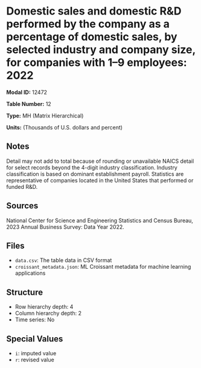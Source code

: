 # Domestic sales and domestic R&D performed by the company as a percentage of domestic sales, by selected industry and company size, for companies with 1&#8211;9 employees: 2022

**Modal ID:** 12472

**Table Number:** 12

**Type:** MH (Matrix Hierarchical)

**Units:** (Thousands of U.S. dollars and percent)

## Notes

Detail may not add to total because of rounding or unavailable NAICS detail for select records beyond the 4-digit industry classification. Industry classification is based on dominant establishment payroll. Statistics are representative of companies located in the United States that performed or funded R&D.

## Sources

National Center for Science and Engineering Statistics and Census Bureau, 2023 Annual Business Survey: Data Year 2022.

## Files

- `data.csv`: The table data in CSV format
- `croissant_metadata.json`: ML Croissant metadata for machine learning applications

## Structure

- Row hierarchy depth: 4
- Column hierarchy depth: 2
- Time series: No

## Special Values

- `i`: imputed value
- `r`: revised value
